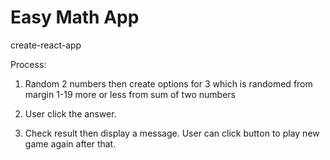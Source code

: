 # Easy Math App

create-react-app

Process:

1. Random 2 numbers then create options for 3 which is randomed from margin 1-19 more or less from sum of two numbers


2. User click the answer. 

3. Check result then display a message. User can click button to play new game again after that.





